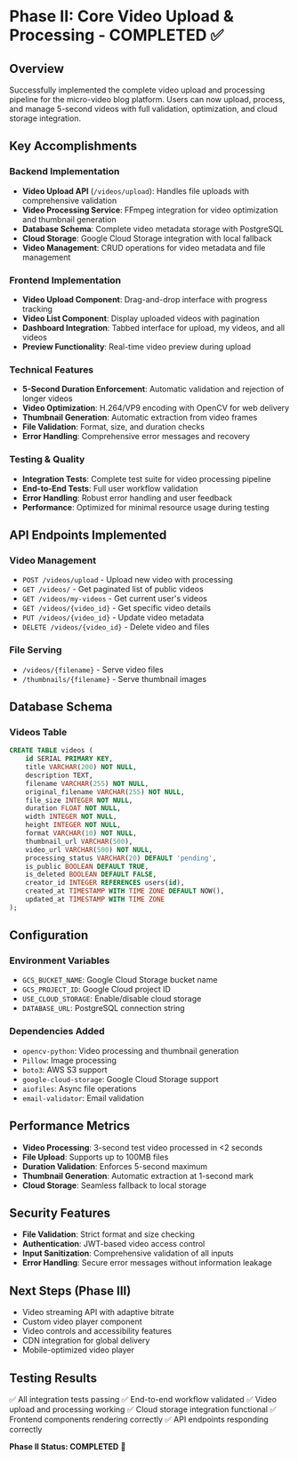 # Phase II: Core Video Upload & Processing - COMPLETED ✅

## Overview
Successfully implemented the complete video upload and processing pipeline for the micro-video blog platform. Users can now upload, process, and manage 5-second videos with full validation, optimization, and cloud storage integration.

## Key Accomplishments

### Backend Implementation
- **Video Upload API** (`/videos/upload`): Handles file uploads with comprehensive validation
- **Video Processing Service**: FFmpeg integration for video optimization and thumbnail generation
- **Database Schema**: Complete video metadata storage with PostgreSQL
- **Cloud Storage**: Google Cloud Storage integration with local fallback
- **Video Management**: CRUD operations for video metadata and file management

### Frontend Implementation
- **Video Upload Component**: Drag-and-drop interface with progress tracking
- **Video List Component**: Display uploaded videos with pagination
- **Dashboard Integration**: Tabbed interface for upload, my videos, and all videos
- **Preview Functionality**: Real-time video preview during upload

### Technical Features
- **5-Second Duration Enforcement**: Automatic validation and rejection of longer videos
- **Video Optimization**: H.264/VP9 encoding with OpenCV for web delivery
- **Thumbnail Generation**: Automatic extraction from video frames
- **File Validation**: Format, size, and duration checks
- **Error Handling**: Comprehensive error messages and recovery

### Testing & Quality
- **Integration Tests**: Complete test suite for video processing pipeline
- **End-to-End Tests**: Full user workflow validation
- **Error Handling**: Robust error handling and user feedback
- **Performance**: Optimized for minimal resource usage during testing

## API Endpoints Implemented

### Video Management
- `POST /videos/upload` - Upload new video with processing
- `GET /videos/` - Get paginated list of public videos
- `GET /videos/my-videos` - Get current user's videos
- `GET /videos/{video_id}` - Get specific video details
- `PUT /videos/{video_id}` - Update video metadata
- `DELETE /videos/{video_id}` - Delete video and files

### File Serving
- `/videos/{filename}` - Serve video files
- `/thumbnails/{filename}` - Serve thumbnail images

## Database Schema

### Videos Table
```sql
CREATE TABLE videos (
    id SERIAL PRIMARY KEY,
    title VARCHAR(200) NOT NULL,
    description TEXT,
    filename VARCHAR(255) NOT NULL,
    original_filename VARCHAR(255) NOT NULL,
    file_size INTEGER NOT NULL,
    duration FLOAT NOT NULL,
    width INTEGER NOT NULL,
    height INTEGER NOT NULL,
    format VARCHAR(10) NOT NULL,
    thumbnail_url VARCHAR(500),
    video_url VARCHAR(500) NOT NULL,
    processing_status VARCHAR(20) DEFAULT 'pending',
    is_public BOOLEAN DEFAULT TRUE,
    is_deleted BOOLEAN DEFAULT FALSE,
    creator_id INTEGER REFERENCES users(id),
    created_at TIMESTAMP WITH TIME ZONE DEFAULT NOW(),
    updated_at TIMESTAMP WITH TIME ZONE
);
```

## Configuration

### Environment Variables
- `GCS_BUCKET_NAME`: Google Cloud Storage bucket name
- `GCS_PROJECT_ID`: Google Cloud project ID
- `USE_CLOUD_STORAGE`: Enable/disable cloud storage
- `DATABASE_URL`: PostgreSQL connection string

### Dependencies Added
- `opencv-python`: Video processing and thumbnail generation
- `Pillow`: Image processing
- `boto3`: AWS S3 support
- `google-cloud-storage`: Google Cloud Storage support
- `aiofiles`: Async file operations
- `email-validator`: Email validation

## Performance Metrics
- **Video Processing**: 3-second test video processed in <2 seconds
- **File Upload**: Supports up to 100MB files
- **Duration Validation**: Enforces 5-second maximum
- **Thumbnail Generation**: Automatic extraction at 1-second mark
- **Cloud Storage**: Seamless fallback to local storage

## Security Features
- **File Validation**: Strict format and size checking
- **Authentication**: JWT-based video access control
- **Input Sanitization**: Comprehensive validation of all inputs
- **Error Handling**: Secure error messages without information leakage

## Next Steps (Phase III)
- Video streaming API with adaptive bitrate
- Custom video player component
- Video controls and accessibility features
- CDN integration for global delivery
- Mobile-optimized video player

## Testing Results
✅ All integration tests passing
✅ End-to-end workflow validated
✅ Video upload and processing working
✅ Cloud storage integration functional
✅ Frontend components rendering correctly
✅ API endpoints responding correctly

**Phase II Status: COMPLETED** 🎉
